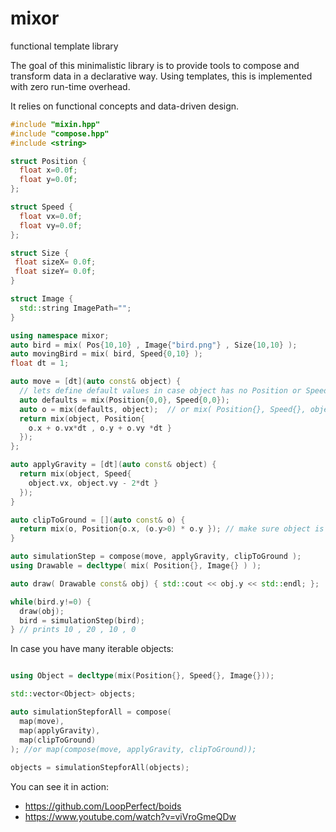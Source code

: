 # mixor
functional template library 

The goal of this minimalistic library is to provide tools to compose and transform data in a declarative way. Using templates, this is implemented with zero run-time overhead.

It relies on functional concepts and data-driven design.

```c++
#include "mixin.hpp"
#include "compose.hpp"
#include <string>

struct Position {
  float x=0.0f;
  float y=0.0f;
};

struct Speed {
  float vx=0.0f;
  float vy=0.0f;
};

struct Size {
 float sizeX= 0.0f;
 float sizeY= 0.0f;
}

struct Image {
  std::string ImagePath="";
}

using namespace mixor;
auto bird = mix( Pos{10,10} , Image{"bird.png"} , Size{10,10} );
auto movingBird = mix( bird, Speed{0,10} );
float dt = 1;

auto move = [dt](auto const& object) {
  // lets define default values in case object has no Position or Speed
  auto defaults = mix(Position{0,0}, Speed{0,0});
  auto o = mix(defaults, object);  // or mix( Position{}, Speed{}, object )
  return mix(object, Position{ 
    o.x + o.vx*dt , o.y + o.vy *dt } 
  });
};

auto applyGravity = [dt](auto const& object) { 
  return mix(object, Speed{ 
    object.vx, object.vy - 2*dt } 
  });  
}

auto clipToGround = [](auto const& o) {
  return mix(o, Position{o.x, (o.y>0) * o.y }); // make sure object is above ground
}

auto simulationStep = compose(move, applyGravity, clipToGround );
using Drawable = decltype( mix( Position{}, Image{} ) );

auto draw( Drawable const& obj) { std::cout << obj.y << std::endl; };

while(bird.y!=0) {
  draw(obj);
  bird = simulationStep(bird);
} // prints 10 , 20 , 10 , 0

```

In case you have many iterable objects:
```c++

using Object = decltype(mix(Position{}, Speed{}, Image{}));

std::vector<Object> objects;

auto simulationStepforAll = compose( 
  map(move), 
  map(applyGravity), 
  map(clipToGround) 
); //or map(compose(move, applyGravity, clipToGround));
  
objects = simulationStepforAll(objects);

```

You can see it in action:
- https://github.com/LoopPerfect/boids
- https://www.youtube.com/watch?v=viVroGmeQDw
